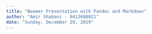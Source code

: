 ```yaml
---
title: "Beamer Presentation with Pandoc and Markdown"
author: "Amir Shabani - 9413088021"
date: "Sunday, December 29, 2019"
---
```


